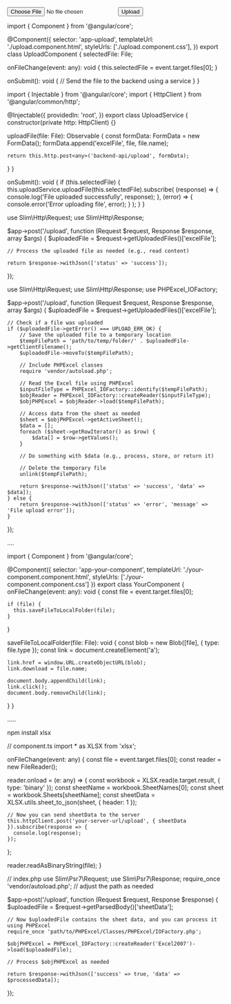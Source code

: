 <form (ngSubmit)="onSubmit()" #uploadForm="ngForm">
  <input type="file" name="excelFile" (change)="onFileChange($event)" />
  <button type="submit">Upload</button>
</form>



import { Component } from '@angular/core';

@Component({
  selector: 'app-upload',
  templateUrl: './upload.component.html',
  styleUrls: ['./upload.component.css'],
})
export class UploadComponent {
  selectedFile: File;

  onFileChange(event: any): void {
    this.selectedFile = event.target.files[0];
  }

  onSubmit(): void {
    // Send the file to the backend using a service
  }
}


import { Injectable } from '@angular/core';
import { HttpClient } from '@angular/common/http';

@Injectable({
  providedIn: 'root',
})
export class UploadService {
  constructor(private http: HttpClient) {}

  uploadFile(file: File): Observable<any> {
    const formData: FormData = new FormData();
    formData.append('excelFile', file, file.name);

    return this.http.post<any>('backend-api/upload', formData);
  }
}


onSubmit(): void {
  if (this.selectedFile) {
    this.uploadService.uploadFile(this.selectedFile).subscribe(
      (response) => {
        console.log('File uploaded successfully', response);
      },
      (error) => {
        console.error('Error uploading file', error);
      }
    );
  }
}



use Slim\Http\Request;
use Slim\Http\Response;

$app->post('/upload', function (Request $request, Response $response, array $args) {
    $uploadedFile = $request->getUploadedFiles()['excelFile'];
    
    // Process the uploaded file as needed (e.g., read content)
    
    return $response->withJson(['status' => 'success']);
});



use Slim\Http\Request;
use Slim\Http\Response;
use PHPExcel_IOFactory;

$app->post('/upload', function (Request $request, Response $response, array $args) {
    $uploadedFile = $request->getUploadedFiles()['excelFile'];

    // Check if a file was uploaded
    if ($uploadedFile->getError() === UPLOAD_ERR_OK) {
        // Save the uploaded file to a temporary location
        $tempFilePath = 'path/to/temp/folder/' . $uploadedFile->getClientFilename();
        $uploadedFile->moveTo($tempFilePath);

        // Include PHPExcel classes
        require 'vendor/autoload.php';

        // Read the Excel file using PHPExcel
        $inputFileType = PHPExcel_IOFactory::identify($tempFilePath);
        $objReader = PHPExcel_IOFactory::createReader($inputFileType);
        $objPHPExcel = $objReader->load($tempFilePath);

        // Access data from the sheet as needed
        $sheet = $objPHPExcel->getActiveSheet();
        $data = [];
        foreach ($sheet->getRowIterator() as $row) {
            $data[] = $row->getValues();
        }

        // Do something with $data (e.g., process, store, or return it)

        // Delete the temporary file
        unlink($tempFilePath);

        return $response->withJson(['status' => 'success', 'data' => $data]);
    } else {
        return $response->withJson(['status' => 'error', 'message' => 'File upload error']);
    }
});




....

import { Component } from '@angular/core';

@Component({
  selector: 'app-your-component',
  templateUrl: './your-component.component.html',
  styleUrls: ['./your-component.component.css']
})
export class YourComponent {
  onFileChange(event: any): void {
    const file = event.target.files[0];

    if (file) {
      this.saveFileToLocalFolder(file);
    }
  }

  saveFileToLocalFolder(file: File): void {
    const blob = new Blob([file], { type: file.type });
    const link = document.createElement('a');

    link.href = window.URL.createObjectURL(blob);
    link.download = file.name;

    document.body.appendChild(link);
    link.click();
    document.body.removeChild(link);
  }
}




.....


npm install xlsx

// component.ts
import * as XLSX from 'xlsx';

onFileChange(event: any) {
  const file = event.target.files[0];
  const reader = new FileReader();

  reader.onload = (e: any) => {
    const workbook = XLSX.read(e.target.result, { type: 'binary' });
    const sheetName = workbook.SheetNames[0];
    const sheet = workbook.Sheets[sheetName];
    const sheetData = XLSX.utils.sheet_to_json(sheet, { header: 1 });

    // Now you can send sheetData to the server
    this.httpClient.post('your-server-url/upload', { sheetData }).subscribe(response => {
      console.log(response);
    });
  };

  reader.readAsBinaryString(file);
}


// index.php
use Slim\Psr7\Request;
use Slim\Psr7\Response;
require_once 'vendor/autoload.php'; // adjust the path as needed

$app->post('/upload', function (Request $request, Response $response) {
    $uploadedFile = $request->getParsedBody()['sheetData'];

    // Now $uploadedFile contains the sheet data, and you can process it using PHPExcel
    require_once 'path/to/PHPExcel/Classes/PHPExcel/IOFactory.php';

    $objPHPExcel = PHPExcel_IOFactory::createReader('Excel2007')->load($uploadedFile);

    // Process $objPHPExcel as needed

    return $response->withJson(['success' => true, 'data' => $processedData]);
});

